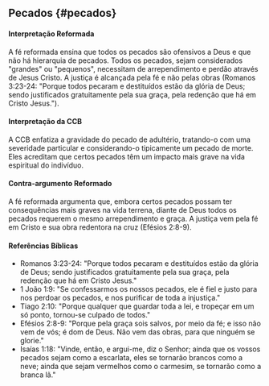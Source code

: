 ## Pecados {#pecados}

#### Interpretação Reformada
A fé reformada ensina que todos os pecados são ofensivos a Deus e que não há hierarquia de pecados. Todos os pecados, sejam considerados "grandes" ou "pequenos", necessitam de arrependimento e perdão através de Jesus Cristo. A justiça é alcançada pela fé e não pelas obras (Romanos 3:23-24: "Porque todos pecaram e destituídos estão da glória de Deus; sendo justificados gratuitamente pela sua graça, pela redenção que há em Cristo Jesus.").

#### Interpretação da CCB
A CCB enfatiza a gravidade do pecado de adultério, tratando-o com uma severidade particular e considerando-o tipicamente um pecado de morte. Eles acreditam que certos pecados têm um impacto mais grave na vida espiritual do indivíduo.

#### Contra-argumento Reformado
A fé reformada argumenta que, embora certos pecados possam ter consequências mais graves na vida terrena, diante de Deus todos os pecados requerem o mesmo arrependimento e graça. A justiça vem pela fé em Cristo e sua obra redentora na cruz (Efésios 2:8-9).

#### Referências Bíblicas
- Romanos 3:23-24: "Porque todos pecaram e destituídos estão da glória de Deus; sendo justificados gratuitamente pela sua graça, pela redenção que há em Cristo Jesus."
- 1 João 1:9: "Se confessarmos os nossos pecados, ele é fiel e justo para nos perdoar os pecados, e nos purificar de toda a injustiça."
- Tiago 2:10: "Porque qualquer que guardar toda a lei, e tropeçar em um só ponto, tornou-se culpado de todos."
- Efésios 2:8-9: "Porque pela graça sois salvos, por meio da fé; e isso não vem de vós; é dom de Deus. Não vem das obras, para que ninguém se glorie."
- Isaías 1:18: "Vinde, então, e argui-me, diz o Senhor; ainda que os vossos pecados sejam como a escarlata, eles se tornarão brancos como a neve; ainda que sejam vermelhos como o carmesim, se tornarão como a branca lã."

